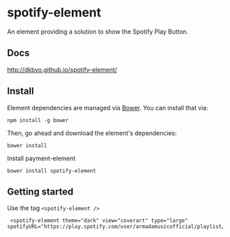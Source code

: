 # spotify-element

An element providing a solution to show the Spotify Play Button.

## Docs

http://dkbyo.github.io/spotify-element/

## Install

Element dependencies are managed via [Bower](http://bower.io/). You can
install that via:

    npm install -g bower

Then, go ahead and download the element's dependencies:

    bower install

Install payment-element

    bower install spotify-element

## Getting started

Use the tag `<spotify-element />`

     <spotify-element theme="dark" view="coverart" type="large" spotifyURL="https://play.spotify.com/user/armadamusicofficial/playlist/0uVIGYfnUAkOT5REqtQICx"/>